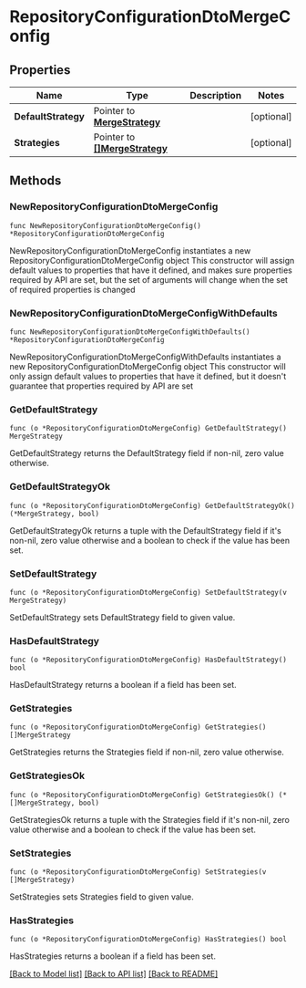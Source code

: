 # RepositoryConfigurationDtoMergeConfig

## Properties

Name | Type | Description | Notes
------------ | ------------- | ------------- | -------------
**DefaultStrategy** | Pointer to [**MergeStrategy**](MergeStrategy.md) |  | [optional] 
**Strategies** | Pointer to [**[]MergeStrategy**](MergeStrategy.md) |  | [optional] 

## Methods

### NewRepositoryConfigurationDtoMergeConfig

`func NewRepositoryConfigurationDtoMergeConfig() *RepositoryConfigurationDtoMergeConfig`

NewRepositoryConfigurationDtoMergeConfig instantiates a new RepositoryConfigurationDtoMergeConfig object
This constructor will assign default values to properties that have it defined,
and makes sure properties required by API are set, but the set of arguments
will change when the set of required properties is changed

### NewRepositoryConfigurationDtoMergeConfigWithDefaults

`func NewRepositoryConfigurationDtoMergeConfigWithDefaults() *RepositoryConfigurationDtoMergeConfig`

NewRepositoryConfigurationDtoMergeConfigWithDefaults instantiates a new RepositoryConfigurationDtoMergeConfig object
This constructor will only assign default values to properties that have it defined,
but it doesn't guarantee that properties required by API are set

### GetDefaultStrategy

`func (o *RepositoryConfigurationDtoMergeConfig) GetDefaultStrategy() MergeStrategy`

GetDefaultStrategy returns the DefaultStrategy field if non-nil, zero value otherwise.

### GetDefaultStrategyOk

`func (o *RepositoryConfigurationDtoMergeConfig) GetDefaultStrategyOk() (*MergeStrategy, bool)`

GetDefaultStrategyOk returns a tuple with the DefaultStrategy field if it's non-nil, zero value otherwise
and a boolean to check if the value has been set.

### SetDefaultStrategy

`func (o *RepositoryConfigurationDtoMergeConfig) SetDefaultStrategy(v MergeStrategy)`

SetDefaultStrategy sets DefaultStrategy field to given value.

### HasDefaultStrategy

`func (o *RepositoryConfigurationDtoMergeConfig) HasDefaultStrategy() bool`

HasDefaultStrategy returns a boolean if a field has been set.

### GetStrategies

`func (o *RepositoryConfigurationDtoMergeConfig) GetStrategies() []MergeStrategy`

GetStrategies returns the Strategies field if non-nil, zero value otherwise.

### GetStrategiesOk

`func (o *RepositoryConfigurationDtoMergeConfig) GetStrategiesOk() (*[]MergeStrategy, bool)`

GetStrategiesOk returns a tuple with the Strategies field if it's non-nil, zero value otherwise
and a boolean to check if the value has been set.

### SetStrategies

`func (o *RepositoryConfigurationDtoMergeConfig) SetStrategies(v []MergeStrategy)`

SetStrategies sets Strategies field to given value.

### HasStrategies

`func (o *RepositoryConfigurationDtoMergeConfig) HasStrategies() bool`

HasStrategies returns a boolean if a field has been set.


[[Back to Model list]](../README.md#documentation-for-models) [[Back to API list]](../README.md#documentation-for-api-endpoints) [[Back to README]](../README.md)



